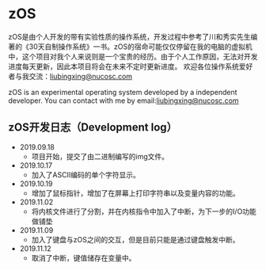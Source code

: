 # zOS


zOS是由个人开发的带有实验性质的操作系统，开发过程中参考了川和秀实先生编著的《30天自制操作系统》一书。zOS的宿命可能仅仅停留在我的电脑的虚拟机中，这个项目对我个人来说则是一个宝贵的经历。由于个人工作原因，无法对开发进度每天更新，因此本项目将会在未来不定时更新进度。
欢迎各位操作系统爱好者与我交流：liubingxing@nucosc.com

zOS is an experimental operating system developed by a independent developer.
You can contact with me by email:liubingxing@nucosc.com

## zOS开发日志（Development log）
* 2019.09.18
  * 项目开始，提交了由二进制编写的img文件。
* 2019.10.17
  * 加入了ASCII编码的单个字符显示。
* 2019.10.19
  * 增加了鼠标指针，增加了在屏幕上打印字符串以及变量内容的功能。
* 2019.11.02
  * 将内核文件进行了分割，并在内核指令中加入了中断，为下一步的I/O功能做铺垫
* 2019.11.09
  * 加入了键盘与zOS之间的交互，但是目前只能是通过键盘触发中断。
* 2019.11.12
  * 取消了中断，键值储存在变量中。